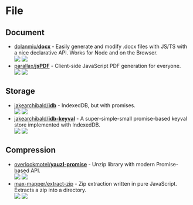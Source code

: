 # File

## Document

- [dolanmiu/**docx**](https://github.com/parallax/jsPDF) - Easily generate and modify .docx files with JS/TS with a nice declarative API. Works for Node and on the Browser.  
  ![](https://img.shields.io/github/stars/dolanmiu/docx?style=social&label=Star)
  ![](https://img.shields.io/github/last-commit/dolanmiu/docx?style=social&label=Update)
- [parallax/**jsPDF**](https://github.com/parallax/jsPDF) - Client-side JavaScript PDF generation for everyone.  
  ![](https://img.shields.io/github/stars/parallax/jsPDF?style=social&label=Star)
  ![](https://img.shields.io/github/last-commit/parallax/jsPDF?style=social&label=Update)

## Storage

- [jakearchibald/**idb**](https://github.com/jakearchibald/idb) - IndexedDB, but with promises.  
  ![](https://img.shields.io/github/stars/jakearchibald/idb?style=social&label=Star)
  ![](https://img.shields.io/github/last-commit/jakearchibald/idb?style=social&label=Update)
- [jakearchibald/**idb-keyval**](https://github.com/jakearchibald/idb-keyval) - A super-simple-small promise-based keyval store implemented with IndexedDB.  
  ![](https://img.shields.io/github/stars/jakearchibald/idb-keyval?style=social&label=Star)
  ![](https://img.shields.io/github/last-commit/jakearchibald/idb-keyval?style=social&label=Update)

## Compression

- [overlookmotel/**yauzl-promise**](https://github.com/overlookmotel/yauzl-promise) - Unzip library with modern Promise-based API.  
  ![](https://img.shields.io/github/stars/overlookmotel/yauzl-promise?style=social&label=Star)
  ![](https://img.shields.io/github/last-commit/overlookmotel/yauzl-promise?style=social&label=Update)
- [max-mapper/extract-zip](https://github.com/max-mapper/extract-zip) - Zip extraction written in pure JavaScript. Extracts a zip into a directory.  
  ![](https://img.shields.io/github/stars/max-mapper/extract-zip?style=social&label=Star)
  ![](https://img.shields.io/github/last-commit/max-mapper/extract-zip?style=social&label=Update)
